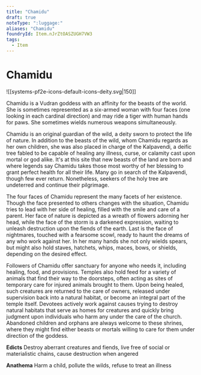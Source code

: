 ```yaml
---
title: "Chamidu"
draft: true
noteType: ":luggage:"
aliases: "Chamidu"
foundryId: Item.nJrZtOASZUGH7VW3
tags:
  - Item
---
```


# Chamidu
![[systems-pf2e-icons-default-icons-deity.svg|150]]

Chamidu is a Vudran goddess with an affinity for the beasts of the world. She is sometimes represented as a six-armed woman with four faces (one looking in each cardinal direction) and may ride a tiger with human hands for paws. She sometimes wields numerous weapons simultaneously.

Chamidu is an original guardian of the wild, a deity sworn to protect the life of nature. In addition to the beasts of the wild, whom Chamidu regards as her own children, she was also placed in charge of the Kalpavendi, a deific tree fabled to be capable of healing any illness, curse, or calamity cast upon mortal or god alike. It's at this site that new beasts of the land are born and where legends say Chamidu takes those most worthy of her blessing to grant perfect health for all their life. Many go in search of the Kalpavendi, though few ever return. Nonetheless, seekers of the holy tree are undeterred and continue their pilgrimage.

The four faces of Chamidu represent the many facets of her existence. Though the face presented to others changes with the situation, Chamidu tries to lead with her side of healing, filled with the smile and care of a parent. Her face of nature is depicted as a wreath of flowers adorning her head, while the face of the storm is a darkened expression, waiting to unleash destruction upon the fiends of the earth. Last is the face of nightmares, touched with a fearsome scowl, ready to haunt the dreams of any who work against her. In her many hands she not only wields spears, but might also hold staves, hatchets, whips, maces, bows, or shields, depending on the desired effect.

Followers of Chamidu offer sanctuary for anyone who needs it, including healing, food, and provisions. Temples also hold feed for a variety of animals that find their way to the doorsteps, often acting as sites of temporary care for injured animals brought to them. Upon being healed, such creatures are returned to the care of owners, released under supervision back into a natural habitat, or become an integral part of the temple itself. Devotees actively work against causes trying to destroy natural habitats that serve as homes for creatures and quickly bring judgment upon individuals who harm any under the care of the church. Abandoned children and orphans are always welcome to these shrines, where they might find either beasts or mortals willing to care for them under direction of the goddess.

**Edicts** Destroy aberrant creatures and fiends, live free of social or materialistic chains, cause destruction when angered

**Anathema** Harm a child, pollute the wilds, refuse to treat an illness
